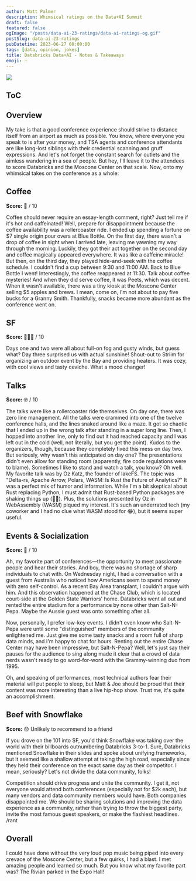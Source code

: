 ```yaml
---
author: Matt Palmer
description: Whimsical ratings on the Data+AI Summit
draft: false
featured: false
ogImage: "/posts/data-ai-23-ratings/data-ai-ratings-og.gif"
postSlug: data-ai-23-ratings
pubDatetime: 2023-06-27 00:00:00
tags: [data, opinion, jokes]
title: Databricks Data+AI - Notes & Takeaways
emoji: 🃏
---
```


<style>
  img {
    width: auto;
    max-height: 500px;
    aspect-ratio: attr(width) / attr(height);
  }
</style>

![](/posts/data-ai-23-recap/data-ai-summit-og.png)

## ToC

## Overview

My take is that a good conference experience should strive to distance itself from an airport as much as possible. You know, where everyone you speak to is after your money, and TSA agents and conference attendants are like long-lost siblings with their credential scanning and gruff expressions. And let's not forget the constant search for outlets and the aimless wandering in a sea of people. But hey, I'll leave it to the attendees to score Databricks and the Moscone Center on that scale. Now, onto my whimsical takes on the conference as a whole:

## Coffee

**Score:** 🤨 / 10

Coffee should never require an essay-length comment, right? Just tell me if it's hot and caffeinated! Well, prepare for disappointment because the coffee availability was a rollercoaster ride. I ended up spending a fortune on $7 single origin pour overs at Blue Bottle. On the first day, there wasn't a drop of coffee in sight when I arrived late, leaving me yawning my way through the morning. Luckily, they got their act together on the second day and coffee magically appeared everywhere. It was like a caffeine miracle! But then, on the third day, they played hide-and-seek with the coffee schedule. I couldn't find a cup between 9:30 and 11:00 AM. Back to Blue Bottle I went! Interestingly, the coffee reappeared at 11:30. Talk about coffee mysteries! And when they did serve coffee, it was Peets, which was decent. When it wasn't available, there was a tiny kiosk at the Moscone Center selling $5 apples and brews. I mean, come on, I'm not about to pay five bucks for a Granny Smith. Thankfully, snacks became more abundant as the conference went on.

## SF

**Score:** 🧖🏻‍♂️ / 10

Days one and two were all about full-on fog and gusty winds, but guess what? Day three surprised us with actual sunshine! Shout-out to Striim for organizing an outdoor event by the Bay and providing heaters. It was cozy, with cool views and tasty ceviche. What a mood changer!

## Talks

**Score:** 🤓 / 10

The talks were like a rollercoaster ride themselves. On day one, there was zero line management. All the talks were crammed into one of the twelve conference halls, and the lines snaked around like a maze. It got so chaotic that I ended up in the wrong talk after standing in a super long line. Then, I hopped into another line, only to find out it had reached capacity and I was left out in the cold (well, not literally, but you get the point). Kudos to the organizers, though, because they completely fixed this mess on day two. But seriously, why wasn't this anticipated on day one? The presentations didn't even allow for standing room (apparently, fire code regulations were to blame). Sometimes I like to stand and watch a talk, you know? Oh well. My favorite talk was by Oz Katz, the founder of lakeFS. The topic was "Delta-rs, Apache Arrow, Polars, WASM: Is Rust the Future of Analytics?" It was a perfect mix of humor and information. While I'm a bit skeptical about Rust replacing Python, I must admit that Rust-based Python packages are shaking things up (🐻‍❄️). Plus, the solutions presented by Oz in WebAssembly (WASM) piqued my interest. It's such an underrated tech (my coworker and I had no clue what WASM stood for 😂), but it seems super useful.

## Events & Socialization

**Score:** 🥳 / 10

Ah, my favorite part of conferences—the opportunity to meet passionate people and hear their stories. And boy, there was no shortage of sharp individuals to chat with. On Wednesday night, I had a conversation with a guest from Australia who noticed how Americans seem to spend money with zero self-control. As a recent Bay Area transplant, I couldn't argue with him. And this observation happened at the Chase Club, which is located court-side at the Golden State Warriors' home. Databricks went all out and rented the entire stadium for a performance by none other than Salt-N-Pepa. Maybe the Aussie guest was onto something after all.

Now, personally, I prefer low-key events. I didn't even know who Salt-N-Pepa were until some "distinguished" members of the community enlightened me. Just give me some tasty snacks and a room full of sharp data minds, and I'm happy to chat for hours. Renting out the entire Chase Center may have been impressive, but Salt-N-Pepa? Well, let's just say their pauses for the audience to sing along made it clear that a crowd of data nerds wasn't ready to go word-for-word with the Grammy-winning duo from 1995.

Oh, and speaking of performances, most technical authors fear their material will put people to sleep, but Matt & Joe should be proud that their content was more interesting than a live hip-hop show. Trust me, it's quite an accomplishment.

## Beef with Snowflake

**Score:** 😡 Unlikely to recommend to a friend

If you drove on the 101 into SF, you'd think Snowflake was taking over the world with their billboards outnumbering Databricks 3-to-1. Sure, Databricks mentioned Snowflake in their slides and spoke about unifying frameworks, but it seemed like a shallow attempt at taking the high road, especially since they held their conference on the exact same day as their competitor. I mean, seriously? Let's not divide the data community, folks!

Competition should drive progress and unite the community. I get it, not everyone would attend both conferences (especially not for $2k each), but many vendors and data community members would have. Both companies disappointed me. We should be sharing solutions and improving the data experience as a community, rather than trying to throw the biggest party, invite the most famous guest speakers, or make the flashiest headlines. /rant

## Overall

I could have done without the very loud pop music being piped into every crevace of the Moscone Center, but a few quirks, I had a blast. I met amazing people and learned so much. But you know what my favorite part was? The Rivian parked in the Expo Hall!
